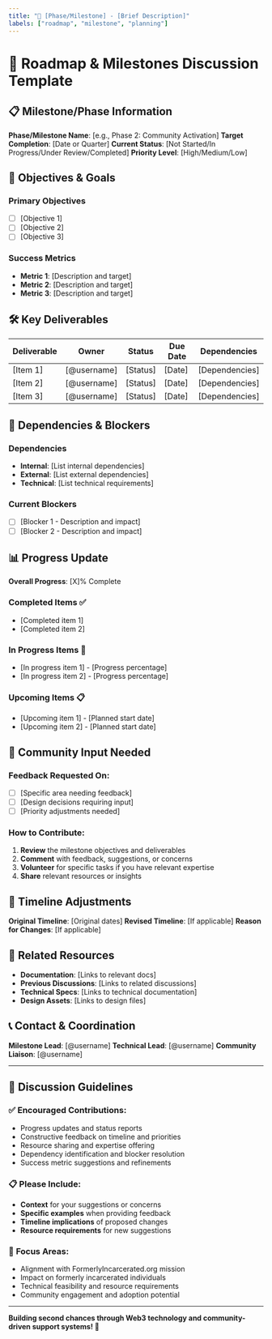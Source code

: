 ```yaml
---
title: "🎯 [Phase/Milestone] - [Brief Description]"
labels: ["roadmap", "milestone", "planning"]
---
```


# 🎯 Roadmap & Milestones Discussion Template

## 📋 **Milestone/Phase Information**

**Phase/Milestone Name**: [e.g., Phase 2: Community Activation]
**Target Completion**: [Date or Quarter]
**Current Status**: [Not Started/In Progress/Under Review/Completed]
**Priority Level**: [High/Medium/Low]

## 🎯 **Objectives & Goals**

### Primary Objectives
- [ ] [Objective 1]
- [ ] [Objective 2]
- [ ] [Objective 3]

### Success Metrics
- **Metric 1**: [Description and target]
- **Metric 2**: [Description and target]
- **Metric 3**: [Description and target]

## 🛠️ **Key Deliverables**

| Deliverable | Owner | Status | Due Date | Dependencies |
|-------------|-------|--------|----------|--------------|
| [Item 1] | [@username] | [Status] | [Date] | [Dependencies] |
| [Item 2] | [@username] | [Status] | [Date] | [Dependencies] |
| [Item 3] | [@username] | [Status] | [Date] | [Dependencies] |

## 🔗 **Dependencies & Blockers**

### Dependencies
- **Internal**: [List internal dependencies]
- **External**: [List external dependencies]
- **Technical**: [List technical requirements]

### Current Blockers
- [ ] [Blocker 1 - Description and impact]
- [ ] [Blocker 2 - Description and impact]

## 📊 **Progress Update**

**Overall Progress**: [X]% Complete

### Completed Items ✅
- [Completed item 1]
- [Completed item 2]

### In Progress Items 🔄
- [In progress item 1] - [Progress percentage]
- [In progress item 2] - [Progress percentage]

### Upcoming Items 📋
- [Upcoming item 1] - [Planned start date]
- [Upcoming item 2] - [Planned start date]

## 🤝 **Community Input Needed**

### Feedback Requested On:
- [ ] [Specific area needing feedback]
- [ ] [Design decisions requiring input]
- [ ] [Priority adjustments needed]

### How to Contribute:
1. **Review** the milestone objectives and deliverables
2. **Comment** with feedback, suggestions, or concerns
3. **Volunteer** for specific tasks if you have relevant expertise
4. **Share** relevant resources or insights

## 📅 **Timeline Adjustments**

**Original Timeline**: [Original dates]
**Revised Timeline**: [If applicable]
**Reason for Changes**: [If applicable]

## 🔗 **Related Resources**

- **Documentation**: [Links to relevant docs]
- **Previous Discussions**: [Links to related discussions]
- **Technical Specs**: [Links to technical documentation]
- **Design Assets**: [Links to design files]

## 📞 **Contact & Coordination**

**Milestone Lead**: [@username]
**Technical Lead**: [@username]
**Community Liaison**: [@username]

---

## 💬 **Discussion Guidelines**

### ✅ **Encouraged Contributions:**
- Progress updates and status reports
- Constructive feedback on timeline and priorities
- Resource sharing and expertise offering
- Dependency identification and blocker resolution
- Success metric suggestions and refinements

### 📋 **Please Include:**
- **Context** for your suggestions or concerns
- **Specific examples** when providing feedback
- **Timeline implications** of proposed changes
- **Resource requirements** for new suggestions

### 🎯 **Focus Areas:**
- Alignment with FormerlyIncarcerated.org mission
- Impact on formerly incarcerated individuals
- Technical feasibility and resource requirements
- Community engagement and adoption potential

---

**Building second chances through Web3 technology and community-driven support systems! 🚀**
